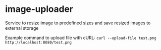 # image-uploader
Service to resize image to predefined sizes and save resized images to external storage

Example command to upload file with cURL:
`curl --upload-file test.png  http://localhost:8080/test.png`
